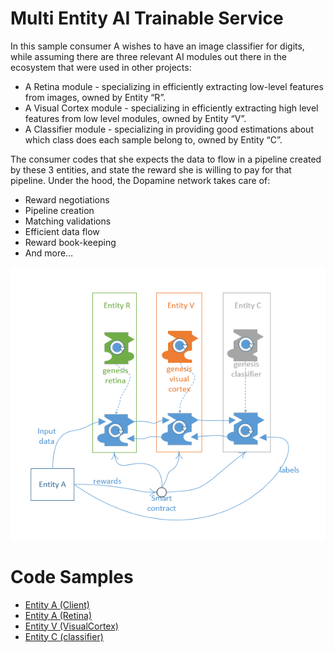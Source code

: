# Multi Entity AI Trainable Service

In this sample consumer A wishes to have an image classifier for digits, 
while assuming there are three relevant AI modules out there in the ecosystem that were used in other projects:
- A Retina module - specializing in efficiently extracting low-level features from images, owned by Entity “R”.  
- A Visual Cortex module - specializing in efficiently extracting high level features from low level modules, owned by Entity “V”. 
- A Classifier module - specializing in providing good estimations about which class does each sample belong to, owned by Entity “C”.

The consumer codes that she expects the data to flow in a pipeline created by these 3 entities, and state the reward she is willing to pay for that pipeline. Under the hood, the Dopamine network takes care of:
- Reward negotiations
- Pipeline creation
- Matching validations
- Efficient data flow
- Reward book-keeping
- And more…

<img src='https://github.com/DopamineAI/bootcamp/blob/master/img/05_all.png'>


# Code Samples

- [Entity A (Client)](https://github.com/DopamineAI/bootcamp/blob/master/05.%20Multi%20Entity%20AI%20Trainable%20Servide/client.ipynb)
- [Entity A (Retina)](https://github.com/DopamineAI/bootcamp/blob/master/05.%20Multi%20Entity%20AI%20Trainable%20Servide/retina.ipynb)
- [Entity V (VisualCortex)](https://github.com/DopamineAI/bootcamp/blob/master/05.%20Multi%20Entity%20AI%20Trainable%20Servide/visualcortex.ipynb)
- [Entity C (classifier)](https://github.com/DopamineAI/bootcamp/blob/master/05.%20Multi%20Entity%20AI%20Trainable%20Servide/classifier.ipynb)
